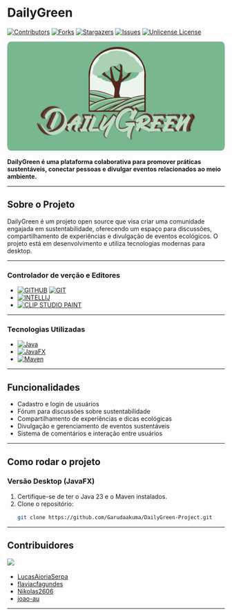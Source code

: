 

# DailyGreen

[![Contributors][contributors-shield]][contributors-url]
[![Forks][forks-shield]][forks-url]
[![Stargazers][stars-shield]][stars-url]
[![Issues][issues-shield]][issues-url]
[![Unlicense License][license-shield]][license-url]

![Logo do projeto](DOCUMENT/README/DOC/logo.png)

**DailyGreen é uma plataforma colaborativa para promover práticas sustentáveis, conectar pessoas e divulgar eventos relacionados ao meio ambiente.**

---

## Sobre o Projeto

DailyGreen é um projeto open source que visa criar uma comunidade engajada em sustentabilidade, oferecendo um espaço para discussões, compartilhamento de experiências e divulgação de eventos ecológicos. O projeto está em desenvolvimento e utiliza tecnologias modernas para desktop.

---

### Controlador de verção e Editores

- [![GITHUB][GITHUB]][GITHUB-url] [![GIT][GIT]][GIT-url]
- [![INTELLIJ][INTELLIJ IDEA]][INTELLIJ IDEA-url]
- [![CLIP STUDIO PAINT][CSP.clip]][CSP-url]

---

### Tecnologias Utilizadas

- [![Java][JAVA.java]][JAVA-url]
- [![JavaFX][JavaFX.java]][JavaFX-url]
- [![Maven][MAVEN.xml]][Maven-url]

---

## Funcionalidades

- Cadastro e login de usuários
- Fórum para discussões sobre sustentabilidade
- Compartilhamento de experiências e dicas ecológicas
- Divulgação e gerenciamento de eventos sustentáveis
- Sistema de comentários e interação entre usuários

---

## Como rodar o projeto

### Versão Desktop (JavaFX)

1. Certifique-se de ter o Java 23 e o Maven instalados.
2. Clone o repositório:
    ```bash
    git clone https://github.com/Garudaakuma/DailyGreen-Project.git
    ```

---

## Contribuidores

<a href="https://github.com/LucasAioriaSerpa/DailyGreen-Project/graphs/contributors">
  <img src="https://contrib.rocks/image?repo=LucasAioriaSerpa/DailyGreen-Project" />
</a>

- [LucasAioriaSerpa](https://github.com/LucasAioriaSerpa)
- [flaviacfagundes](https://github.com/flaviacfagundes)
- [Nikolas2606](https://github.com/Nikolas2606)
- [joao-au](https://github.com/joao-au)

---

<!-- ## Licença

Este projeto está sob a licença Unlicense. Veja mais em [LICENSE.txt](https://github.com/LucasAioriaSerpa/DailyGreen-JavaFX/blob/master/LICENSE.txt).

---

## Contato

Para dúvidas, sugestões ou contribuições, abra uma issue ou entre em contato com um dos membros do projeto pelo GitHub.

--- -->

<!-- Shields e links -->
[contributors-shield]: https://img.shields.io/github/contributors/LucasAioriaSerpa/DailyGreen-JavaFX.svg?style=for-the-badge
[contributors-url]: https://github.com/LucasAioriaSerpa/DailyGreen-JavaFX/graphs/contributors
[forks-shield]: https://img.shields.io/github/forks/LucasAioriaSerpa/DailyGreen-JavaFX.svg?style=for-the-badge
[forks-url]: https://github.com/LucasAioriaSerpa/DailyGreen-JavaFX/network/members
[stars-shield]: https://img.shields.io/github/stars/LucasAioriaSerpa/DailyGreen-JavaFX.svg?style=for-the-badge
[stars-url]: https://github.com/LucasAioriaSerpa/DailyGreen-JavaFX/stargazers
[issues-shield]: https://img.shields.io/github/issues/LucasAioriaSerpa/DailyGreen-JavaFX.svg?style=for-the-badge
[issues-url]: https://github.com/LucasAioriaSerpa/DailyGreen-JavaFX/issues
[license-shield]: https://img.shields.io/github/license/LucasAioriaSerpa/DailyGreen-JavaFX.svg?style=for-the-badge
[license-url]: https://github.com/LucasAioriaSerpa/DailyGreen-JavaFX/blob/master/LICENSE.txt

[GITHUB]: https://img.shields.io/badge/github-%23121011.svg?style=for-the-badge&logo=github&logoColor=white
[GITHUB-url]: https://github.com

[GIT]: https://img.shields.io/badge/git-%23F05033.svg?style=for-the-badge&logo=git&logoColor=white
[GIT-url]: https://git-scm.com/doc

[INTELLIJ IDEA]: https://img.shields.io/badge/IntelliJIDEA-000000.svg?style=for-the-badge&logo=intellij-idea&logoColor=white
[INTELLIJ IDEA-url]: https://www.jetbrains.com/idea/

[JAVA.java]: https://img.shields.io/badge/Java-ED8B00?style=for-the-badge&logo=openjdk&logoColor=white
[JAVA-url]: https://docs.oracle.com/en/java/javase/23/index.html

[JavaFX.java]: https://img.shields.io/badge/javafx-%23FF0000.svg?style=for-the-badge&logo=javafx&logoColor=white
[JavaFX-url]: https://docs.oracle.com/javase/8/javase-clienttechnologies.html

[MAVEN.xml]: https://img.shields.io/badge/MAVEN-C71A36?logo=apache-maven
[Maven-url]: https://maven.apache.org/guides/index.html

[CSP.clip]: https://img.shields.io/badge/ClipStudioPaint-%23CFD3D3.svg?style=for-the-badge&logo=ClipStudioPaint&logoColor=white
[CSP-url]: https://www.clipstudio.net/en/manuals/
